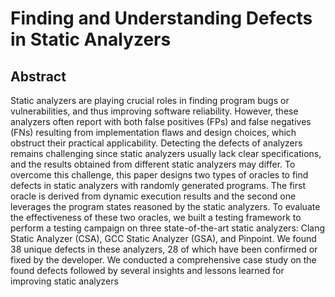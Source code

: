 # Finding and Understanding Defects in Static Analyzers
## Abstract
Static analyzers are playing crucial roles in finding program bugs or vulnerabilities, and thus improving
software reliability. However, these analyzers often report with both false positives (FPs) and false negatives
(FNs) resulting from implementation flaws and design choices, which obstruct their practical applicability.
Detecting the defects of analyzers remains challenging since static analyzers usually lack clear specifications,
and the results obtained from different static analyzers may differ.
To overcome this challenge, this paper designs two types of oracles to find defects in static analyzers with
randomly generated programs. The first oracle is derived from dynamic execution results and the second
one leverages the program states reasoned by the static analyzers. To evaluate the effectiveness of these two
oracles, we built a testing framework to perform a testing campaign on three state-of-the-art static analyzers:
Clang Static Analyzer (CSA), GCC Static Analyzer (GSA), and Pinpoint. We found 38 unique defects in these
analyzers, 28 of which have been confirmed or fixed by the developer. We conducted a comprehensive case
study on the found defects followed by several insights and lessons learned for improving static analyzers

